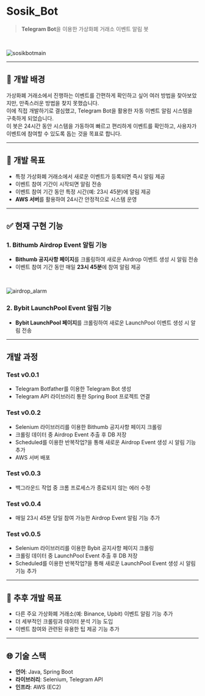 # Sosik_Bot
> **Telegram Bot**을 이용한 가상화폐 거래소 이벤트 알림 봇

<br/>

![sosikbotmain](https://github.com/user-attachments/assets/837787ac-f237-44fa-9079-170d6b1f09bc)

---

## 📌 개발 배경
가상화폐 거래소에서 진행하는 이벤트를 간편하게 확인하고 싶어 여러 방법을 찾아보았지만, 만족스러운 방법을 찾지 못했습니다.  
이에 직접 개발하기로 결심했고, Telegram Bot을 활용한 자동 이벤트 알림 시스템을 구축하게 되었습니다.  
이 봇은 24시간 동안 시스템을 가동하여 빠르고 편리하게 이벤트를 확인하고, 사용자가 이벤트에 참여할 수 있도록 돕는 것을 목표로 합니다.

---

## 🎯 개발 목표
- 특정 가상화폐 거래소에서 새로운 이벤트가 등록되면 즉시 알림 제공
- 이벤트 참여 기간이 시작되면 알림 전송
- 이벤트 참여 기간 동안 특정 시간(예: 23시 45분)에 알림 제공
- **AWS 서버**를 활용하여 24시간 안정적으로 시스템 운영

---

## ✅ 현재 구현 기능
### 1. **Bithumb Airdrop Event 알림 기능**
- **Bithumb 공지사항 페이지**를 크롤링하여 새로운 Airdrop 이벤트 생성 시 알림 전송
- 이벤트 참여 기간 동안 매일 **23시 45분**에 참여 알림 제공

<br/>

![airdrop_alarm](https://github.com/user-attachments/assets/f99cf774-321f-42ab-b21b-3b54b7888667)

### 2. **Bybit LaunchPool Event 알림 기능**
- **Bybit LaunchPool 페이지**를 크롤링하여 새로운 LaunchPool 이벤트 생성 시 알림 전송

---

## 개발 과정
### Test v0.0.1
- Telegram Botfather를 이용한 Telegram Bot 생성
- Telegram API 라이브러리 통한 Spring Boot 프로젝트 연결
### Test v0.0.2
- Selenium 라이브러리를 이용한 Bithumb 공지사항 페이지 크롤링
- 크롤링 데이터 중 Airdrop Event 추출 후 DB 저장
- Scheduled를 이용한 반복작업?을 통해 새로운 Airdrop Event 생성 시 알림 기능 추가
- AWS 서버 배포
### Test v0.0.3
- 백그라운드 작업 중 크롬 프로세스가 종료되지 않는 에러 수정
### Test v0.0.4
- 매일 23시 45분 당일 참여 가능한 Airdrop Event 알림 기능 추가 
### Test v0.0.5
- Selenium 라이브러리를 이용한 Bybit 공지사항 페이지 크롤링
- 크롤링 데이터 중 LaunchPool Event 추출 후 DB 저장
- Scheduled를 이용한 반복작업?을 통해 새로운 LaunchPool Event 생성 시 알림 기능 추가

---

## 🚀 추후 개발 목표
- 다른 주요 가상화폐 거래소(예: Binance, Upbit) 이벤트 알림 기능 추가
- 더 세부적인 크롤링과 데이터 분석 기능 도입
- 이벤트 참여와 관련된 유용한 팁 제공 기능 추가

---

## 🌐 기술 스택
- **언어**: Java, Spring Boot
- **라이브러리**: Selenium, Telegram API
- **인프라**: AWS (EC2)
